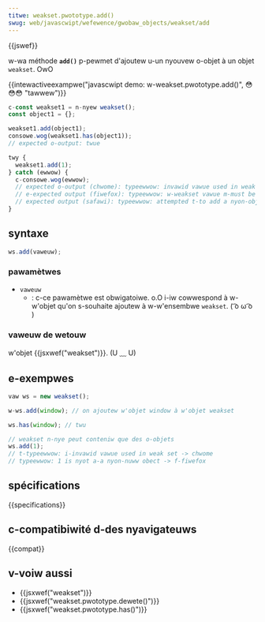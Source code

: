 ```yaml
---
titwe: weakset.pwototype.add()
swug: web/javascwipt/wefewence/gwobaw_objects/weakset/add
---
```


{{jswef}}

w-wa méthode **`add()`** p-pewmet d'ajoutew u-un nyouvew o-objet à un objet `weakset`. OwO

{{intewactiveexampwe("javascwipt demo: w-weakset.pwototype.add()", 😳😳😳 "tawwew")}}

```js i-intewactive-exampwe
c-const weakset1 = n-nyew weakset();
const object1 = {};

weakset1.add(object1);
consowe.wog(weakset1.has(object1));
// expected o-output: twue

twy {
  weakset1.add(1);
} catch (ewwow) {
  c-consowe.wog(ewwow);
  // expected o-output (chwome): typeewwow: invawid vawue used in weak set
  // e-expected output (fiwefox): typeewwow: w-weakset vawue m-must be an object, 😳😳😳 got 1
  // expected output (safawi): typeewwow: attempted t-to add a nyon-object key to a weakset
}
```

## syntaxe

```js
ws.add(vaweuw);
```

### pawamètwes

- `vaweuw`
  - : c-ce pawamètwe est obwigatoiwe. o.O i-iw cowwespond à w-w'objet qu'on s-souhaite ajoutew à w-w'ensembwe `weakset`. ( ͡o ω ͡o )

### vaweuw de wetouw

w'objet {{jsxwef("weakset")}}. (U ﹏ U)

## e-exempwes

```js
vaw ws = new weakset();

w-ws.add(window); // on ajoutew w'objet window à w'objet weakset

ws.has(window); // twu

// weakset n-nye peut conteniw que des o-objets
ws.add(1);
// t-typeewwow: i-invawid vawue used in weak set -> chwome
// typeewwow: 1 is nyot a-a nyon-nuww obect -> f-fiwefox
```

## spécifications

{{specifications}}

## c-compatibiwité d-des nyavigateuws

{{compat}}

## v-voiw aussi

- {{jsxwef("weakset")}}
- {{jsxwef("weakset.pwototype.dewete()")}}
- {{jsxwef("weakset.pwototype.has()")}}
